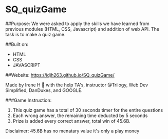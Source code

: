 # SQ_quizGame

##Purpose: 
  We were asked to apply the skills we have learned from previous modules (HTML, CSS, Javascript) and addition of web API. The task is to make a quiz game. 


##Built on: 
 - HTML 
 - CSS
 - JAVASCRIPT 

 ##Website: 
  https://idjh263.github.io/SQ_quizGame/

Made by Irene H 🤪 with the help TA's, instructor @Trilogy,  Web Dev Simplified, DanDukes, and GOOGLE. 

###Game Instruction: 
1. This quiz game has a total of 30 seconds timer for the entire questions
2. Each wrong answer, the remaining time deducted by 5 seconds 
3. Prize is added every correct answer, total win of 45.6B. 

Disclaimer: 45.6B has no menatary value it's only a play money